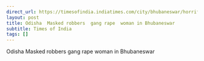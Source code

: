 ```yaml
---
direct_url: https://timesofindia.indiatimes.com/city/bhubaneswar/horrific-gang-rape-incident-in-bhubaneswar-woman-attacked-by-masked-robbers/articleshow/113864543.cms
layout: post
title: Odisha  Masked robbers  gang rape  woman in Bhubaneswar
subtitle: Times of India
tags: []
---
```


Odisha  Masked robbers  gang rape  woman in Bhubaneswar
